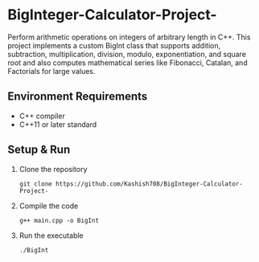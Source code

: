 # BigInteger-Calculator-Project-
Perform arithmetic operations on integers of arbitrary length in C++. This project implements a custom BigInt class that supports addition, subtraction, multiplication, division, modulo, exponentiation, and square root and also computes mathematical series like Fibonacci, Catalan, and Factorials for large values.

## Environment Requirements
- C++ compiler 
- C++11 or later standard

## Setup & Run
1. Clone the repository
   ```
   git clone https://github.com/Kashish708/BigInteger-Calculator-Project-
   ```

2. Compile the code
   ```
   g++ main.cpp -o BigInt
   ```
3. Run the executable
   ```
   ./BigInt
   ```
   
   
